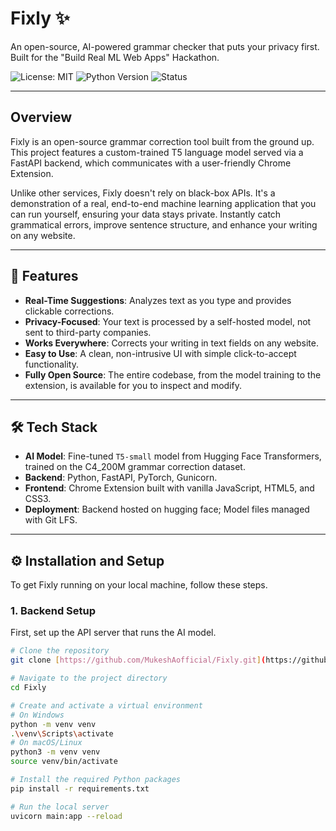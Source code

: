 # Fixly ✨

An open-source, AI-powered grammar checker that puts your privacy first. Built for the "Build Real ML Web Apps" Hackathon.

![License: MIT](https://img.shields.io/badge/License-MIT-yellow.svg)
![Python Version](https://img.shields.io/badge/python-3.11+-blue.svg)
![Status](https://img.shields.io/badge/status-deployed-success.svg)

---

## Overview

Fixly is an open-source grammar correction tool built from the ground up. This project features a custom-trained T5 language model served via a FastAPI backend, which communicates with a user-friendly Chrome Extension.

Unlike other services, Fixly doesn't rely on black-box APIs. It's a demonstration of a real, end-to-end machine learning application that you can run yourself, ensuring your data stays private. Instantly catch grammatical errors, improve sentence structure, and enhance your writing on any website.


---

## 🚀 Features

* **Real-Time Suggestions**: Analyzes text as you type and provides clickable corrections.
* **Privacy-Focused**: Your text is processed by a self-hosted model, not sent to third-party companies.
* **Works Everywhere**: Corrects your writing in text fields on any website.
* **Easy to Use**: A clean, non-intrusive UI with simple click-to-accept functionality.
* **Fully Open Source**: The entire codebase, from the model training to the extension, is available for you to inspect and modify.

---

## 🛠️ Tech Stack

* **AI Model**: Fine-tuned `T5-small` model from Hugging Face Transformers, trained on the C4_200M grammar correction dataset.
* **Backend**: Python, FastAPI, PyTorch, Gunicorn.
* **Frontend**: Chrome Extension built with vanilla JavaScript, HTML5, and CSS3.
* **Deployment**: Backend hosted on hugging face; Model files managed with Git LFS.

---

## ⚙️ Installation and Setup

To get Fixly running on your local machine, follow these steps.


### 1. Backend Setup

First, set up the API server that runs the AI model.

```bash
# Clone the repository
git clone [https://github.com/MukeshAofficial/Fixly.git](https://github.com/MukeshAofficial/Fixly.git)

# Navigate to the project directory
cd Fixly

# Create and activate a virtual environment
# On Windows
python -m venv venv
.\venv\Scripts\activate
# On macOS/Linux
python3 -m venv venv
source venv/bin/activate

# Install the required Python packages
pip install -r requirements.txt

# Run the local server
uvicorn main:app --reload

